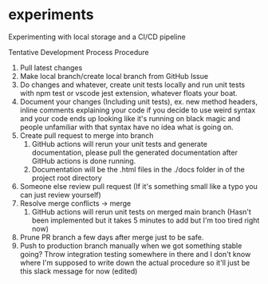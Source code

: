 # experiments

Experimenting with local storage and a CI/CD pipeline


Tentative Development Process Procedure
1. Pull latest changes
2. Make local branch/create local branch from GitHub Issue
3. Do changes and whatever, create unit tests locally and run unit tests with npm test or vscode jest extension, whatever floats your boat.
4. Document your changes (Including unit tests), ex. new method headers, inline comments explaining your code if you decide to use weird syntax and your code ends up looking like it's running on black magic and people unfamiliar with that syntax have no idea what is going on.
5. Create pull request to merge into branch
   1. GitHub actions will rerun your unit tests and generate documentation, please pull the generated documentation after GitHub actions is done running. 
   2. Documentation will be the .html files in the ./docs folder in of the project root directory
6. Someone else review pull request (If it's something small like a typo you can just review yourself)
7. Resolve merge conflicts -> merge
   1. GitHub actions will rerun unit tests on merged main branch (Hasn't been implemented but it takes 5 minutes to add but I'm too tired right now)
8. Prune PR branch a few days after merge just to be safe.
9. Push to production branch manually when we got something stable going?
Throw integration testing somewhere in there and I don't know where I'm supposed to write down the actual procedure so it'll just be this slack message for now (edited) 